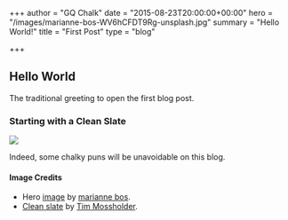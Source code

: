 +++
author = "GQ Chalk"
date = "2015-08-23T20:00:00+00:00"
hero = "/images/marianne-bos-WV6hCFDT9Rg-unsplash.jpg"
summary = "Hello World!"
title = "First Post"
type = "blog"

+++
## Hello World

The traditional greeting to open the first blog post.

### Starting with a Clean Slate

![](/images/tim-mossholder-_YwD-QZMW8c-unsplash.jpg)

Indeed, some chalky puns will be unavoidable on this blog.

#### Image Credits

* Hero [image](https://unsplash.com/photos/WV6hCFDT9Rg "1 sign on a wall") by [marianne bos](https://unsplash.com/@mariannebos).
* [Clean slate](https://unsplash.com/photos/_YwD-QZMW8c) by [Tim Mossholder](https://unsplash.com/@timmossholder).